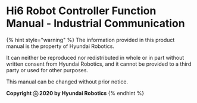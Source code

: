 ﻿# Hi6 Robot Controller Function Manual - Industrial Communication

{% hint style="warning" %}
The information provided in this product manual is the property of Hyundai Robotics.

It can neither be reproduced nor redistributed in whole or in part without written consent from Hyundai Robotics, and it cannot be provided to a third party or used for other purposes.



This manual can be changed without prior notice.



**Copyright ⓒ 2020 by Hyundai Robotics**
{% endhint %}
